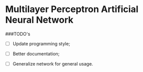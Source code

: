 Multilayer Perceptron Artificial Neural Network
===============================================

###TODO's

* [ ] Update programming style;
* [ ] Better documentation;
* [ ] Generalize network for general usage.

